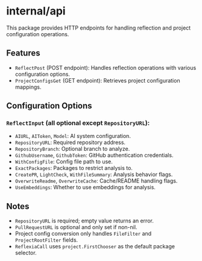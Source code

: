 # internal/api

This package provides HTTP endpoints for handling reflection and project configuration operations.

## Features

- `ReflectPost` (POST endpoint): Handles reflection operations with various configuration options.
- `ProjectConfigsGet` (GET endpoint): Retrieves project configuration mappings.

## Configuration Options

### `ReflectInput` (all optional except `RepositoryURL`):
- `AIURL`, `AIToken`, `Model`: AI system configuration.
- `RepositoryURL`: Required repository address.
- `RepositoryBranch`: Optional branch to analyze.
- `GithubUsername`, `GithubToken`: GitHub authentication credentials.
- `WithConfigFile`: Config file path to use.
- `ExactPackages`: Packages to restrict analysis to.
- `CreatePR`, `LightCheck`, `WithFileSummary`: Analysis behavior flags.
- `OverwriteReadme`, `OverwriteCache`: Cache/README handling flags.
- `UseEmbeddings`: Whether to use embeddings for analysis.

## Notes

- `RepositoryURL` is required; empty value returns an error.
- `PullRequestURL` is optional and only set if non-nil.
- Project config conversion only handles `FileFilter` and `ProjectRootFilter` fields.
- `ReflexiaCall` uses `project.FirstChooser` as the default package selector.